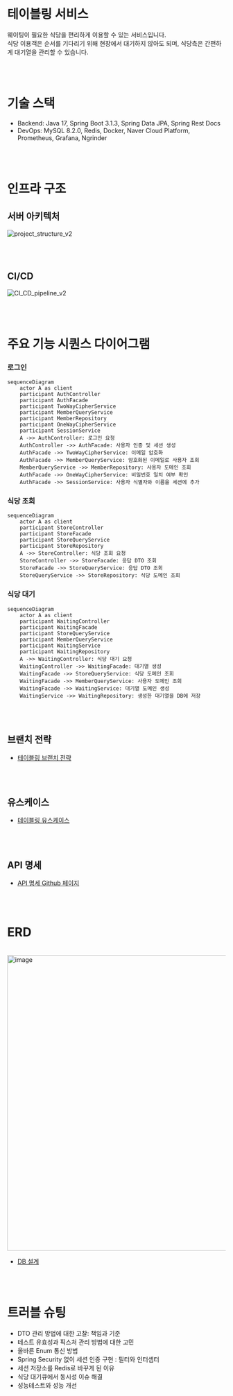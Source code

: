 # 테이블링 서비스

웨이팅이 필요한 식당을 편리하게 이용할 수 있는 서비스입니다.<br>
식당 이용객은 순서를 기다리기 위해 현장에서 대기하지 않아도 되며, 식당측은 간편하게 대기열을 관리할 수 있습니다.

<br>
<br>

# 기술 스택

* Backend: Java 17, Spring Boot 3.1.3, Spring Data JPA, Spring Rest Docs
* DevOps: MySQL 8.2.0, Redis, Docker, Naver Cloud Platform, Prometheus, Grafana, Ngrinder

<br>
<br>

# 인프라 구조

## 서버 아키텍처

![project_structure_v2](https://github.com/f-lab-edu/tabling/assets/118912510/feaf69db-dde9-4116-bf1a-ee0675899103)

<br>
<br>

## CI/CD

![CI_CD_pipeline_v2](https://github.com/f-lab-edu/tabling/assets/118912510/d970452c-76b3-4756-b760-0998707827fe)

<br>
<br>

# 주요 기능 시퀀스 다이어그램

### 로그인

```mermaid
sequenceDiagram
    actor A as client
    participant AuthController
    participant AuthFacade
    participant TwoWayCipherService
    participant MemberQueryService
    participant MemberRepository
    participant OneWayCipherService
    participant SessionService
    A ->> AuthController: 로그인 요청
    AuthController ->> AuthFacade: 사용자 인증 및 세션 생성
    AuthFacade ->> TwoWayCipherService: 이메일 암호화
    AuthFacade ->> MemberQueryService: 암호화된 이메일로 사용자 조회
    MemberQueryService ->> MemberRepository: 사용자 도메인 조회
    AuthFacade ->> OneWayCipherService: 비밀번호 일치 여부 확인
    AuthFacade ->> SessionService: 사용자 식별자와 이름을 세션에 추가
```

### 식당 조회

```mermaid
sequenceDiagram
    actor A as client
    participant StoreController
    participant StoreFacade
    participant StoreQueryService
    participant StoreRepository
    A ->> StoreController: 식당 조회 요청
    StoreController ->> StoreFacade: 응답 DTO 조회
    StoreFacade ->> StoreQueryService: 응답 DTO 조회
    StoreQueryService ->> StoreRepository: 식당 도메인 조회
```

### 식당 대기

```mermaid
sequenceDiagram
    actor A as client
    participant WaitingController
    participant WaitingFacade
    participant StoreQueryService
    participant MemberQueryService
    participant WaitingService
    participant WaitingRepository
    A ->> WaitingController: 식당 대기 요청
    WaitingController ->> WaitingFacade: 대기열 생성
    WaitingFacade ->> StoreQueryService: 식당 도메인 조회
    WaitingFacade ->> MemberQueryService: 사용자 도메인 조회
    WaitingFacade ->> WaitingService: 대기열 도메인 생성
    WaitingService ->> WaitingRepository: 생성한 대기열을 DB에 저장
```

<br>
<br>

## 브랜치 전략

* [테이블링 브랜치 전략](https://github.com/f-lab-edu/tabling/wiki/%EB%B8%8C%EB%9E%9C%EC%B9%98-%EC%A0%84%EB%9E%B5)

<br>
<br>

## 유스케이스

* [테이블링 유스케이스](https://github.com/f-lab-edu/tabling/wiki/%EC%9C%A0%EC%8A%A4-%EC%BC%80%EC%9D%B4%EC%8A%A4)

<br>
<br>

## API 명세

* [API 명세 Github 페이지](https://f-lab-edu.github.io/tabling/)

<br>
<br>

# ERD

<br>
<img width="682" alt="image" src="https://github.com/f-lab-edu/tabling/assets/106499310/d9c16404-d04c-47ed-8f54-cfa4d4804736">
<br>

* [DB 설계](https://github.com/f-lab-edu/tabling/wiki/DB-%EC%84%A4%EA%B3%84#datetime-vs-timestamp)

<br>
<br>

# 트러블 슈팅

* DTO 관리 방법에 대한 고찰: 책임과 기준
* 테스트 유효성과 픽스처 관리 방법에 대한 고민
* 올바른 Enum 통신 방법
* Spring Security 없이 세션 인증 구현 : 필터와 인터셉터
* 세션 저장소를 Redis로 바꾸게 된 이유
* 식당 대기큐에서 동시성 이슈 해결
* 성능테스트와 성능 개선

